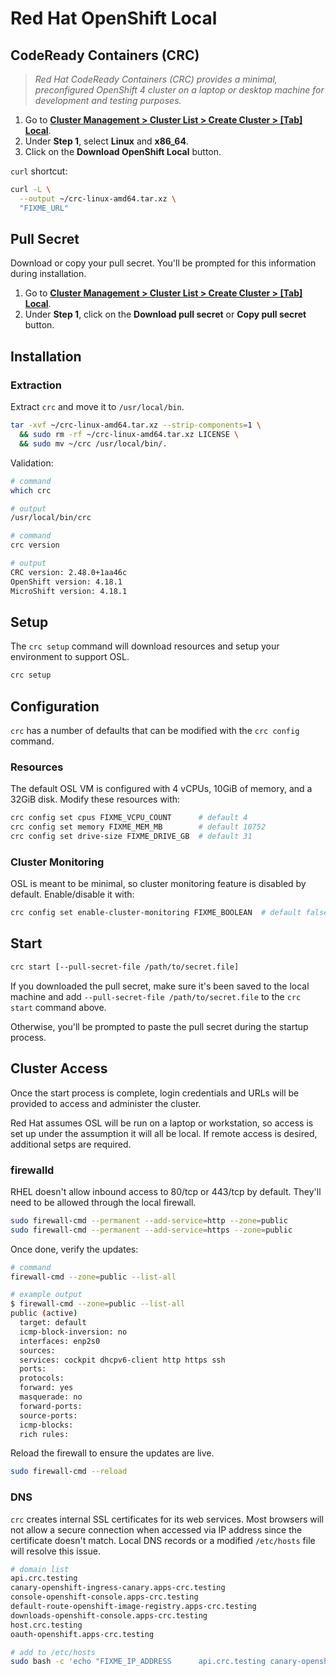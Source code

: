 # Red Hat OpenShift Local

## CodeReady Containers (CRC)

> _Red Hat CodeReady Containers (CRC) provides a minimal, preconfigured
 OpenShift 4 cluster on a laptop or desktop machine for development and
 testing purposes._

1. Go to [**Cluster Management > Cluster List > Create Cluster > [Tab] Local**](https://console.redhat.com/openshift/create/local).
2. Under **Step 1**, select **Linux** and **x86_64**.
3. Click on the **Download OpenShift Local** button.

`curl` shortcut:

```bash
curl -L \
  --output ~/crc-linux-amd64.tar.xz \
  "FIXME_URL"
```

## Pull Secret

Download or copy your pull secret. You'll be prompted for this information during installation.

1. Go to [**Cluster Management > Cluster List > Create Cluster > [Tab] Local**](https://console.redhat.com/openshift/create/local).
2. Under **Step 1**, click on the **Download pull secret** or
 **Copy pull secret** button.

## Installation

### Extraction

Extract `crc` and move it to `/usr/local/bin`.

```bash
tar -xvf ~/crc-linux-amd64.tar.xz --strip-components=1 \
  && sudo rm -rf ~/crc-linux-amd64.tar.xz LICENSE \
  && sudo mv ~/crc /usr/local/bin/.
```

Validation:

```bash
# command
which crc

# output
/usr/local/bin/crc

# command
crc version

# output
CRC version: 2.48.0+1aa46c
OpenShift version: 4.18.1
MicroShift version: 4.18.1
```

## Setup

The `crc setup` command will download resources and setup your environment to
 support OSL.

```bash
crc setup
```

## Configuration

`crc` has a number of defaults that can be modified with the `crc config` command.

### Resources

The default OSL VM is configured with 4 vCPUs, 10GiB of memory, and a 32GiB disk.
 Modify these resources with:

```bash
crc config set cpus FIXME_VCPU_COUNT      # default 4
crc config set memory FIXME_MEM_MB        # default 10752
crc config set drive-size FIXME_DRIVE_GB  # default 31
```

### Cluster Monitoring

OSL is meant to be minimal, so cluster monitoring feature is disabled by
 default. Enable/disable it with:

```bash
crc config set enable-cluster-monitoring FIXME_BOOLEAN  # default false
```

## Start

```bash
crc start [--pull-secret-file /path/to/secret.file]
```

If you downloaded the pull secret, make sure it's been saved to the local
 machine and add `--pull-secret-file /path/to/secret.file` to the `crc start`
 command above.

Otherwise, you'll be prompted to paste the pull secret during the startup
 process.

## Cluster Access

Once the start process is complete, login credentials and URLs will be provided
 to access and administer the cluster.

Red Hat assumes OSL will be run on a laptop or workstation, so access is set up
 under the assumption it will all be local. If remote access is desired, additional
 setps are required.

### firewalld

RHEL doesn't allow inbound access to 80/tcp or 443/tcp by default. They'll need
 to be allowed through the local firewall.

```bash
sudo firewall-cmd --permanent --add-service=http --zone=public
sudo firewall-cmd --permanent --add-service=https --zone=public
```

Once done, verify the updates:

```bash
# command
firewall-cmd --zone=public --list-all

# example output
$ firewall-cmd --zone=public --list-all
public (active)
  target: default
  icmp-block-inversion: no
  interfaces: enp2s0
  sources:
  services: cockpit dhcpv6-client http https ssh
  ports:
  protocols:
  forward: yes
  masquerade: no
  forward-ports:
  source-ports:
  icmp-blocks:
  rich rules:
```

Reload the firewall to ensure the updates are live.

```bash
sudo firewall-cmd --reload
```

### DNS

`crc` creates internal SSL certificates for its web services. Most browsers will
 not allow a secure connection when accessed via IP address since the certificate
 doesn't match. Local DNS records or a modified `/etc/hosts` file will resolve
 this issue.

```bash
# domain list
api.crc.testing 
canary-openshift-ingress-canary.apps-crc.testing 
console-openshift-console.apps-crc.testing 
default-route-openshift-image-registry.apps-crc.testing 
downloads-openshift-console.apps-crc.testing 
host.crc.testing 
oauth-openshift.apps-crc.testing 

# add to /etc/hosts
sudo bash -c 'echo "FIXME_IP_ADDRESS      api.crc.testing canary-openshift-ingress-canary.apps-crc.testing console-openshift-console.apps-crc.testing default-route-openshift-image-registry.apps-crc.testing downloads-openshift-console.apps-crc.testing host.crc.testing oauth-openshift.apps-crc.testing" >> /etc/hosts'
```
